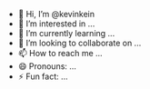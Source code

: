 - 👋 Hi, I’m @kevinkein
- 👀 I’m interested in ...
- 🌱 I’m currently learning ...
- 💞️ I’m looking to collaborate on ...
- 📫 How to reach me ...
- 😄 Pronouns: ...
- ⚡ Fun fact: ...

<!---
kevinkein/kevinkein is a ✨ special ✨ repository because its `README.md` (this file) appears on your GitHub profile.
You can click the Preview link to take a look at your changes.
--->
